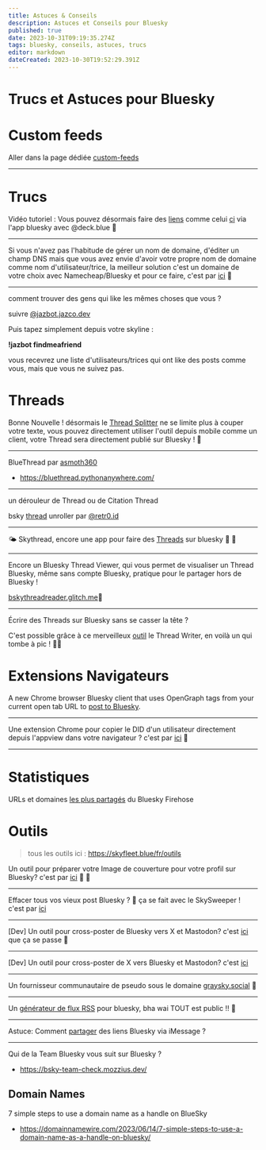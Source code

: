 ```yaml
---
title: Astuces & Conseils
description: Astuces et Conseils pour Bluesky
published: true
date: 2023-10-31T09:19:35.274Z
tags: bluesky, conseils, astuces, trucs
editor: markdown
dateCreated: 2023-10-30T19:52:29.391Z
---
```


# Trucs et Astuces pour Bluesky

# Custom feeds
Aller dans la page dédiée [custom-feeds](/fr/custom-feeds)


---


# Trucs

Vidéo tutoriel : Vous pouvez désormais faire des [liens](https://deck.blue) comme celui [ci](https://bsky.app/profile/leandraa.fr/post/3kavwlneawq26) via l'app bluesky avec @deck.blue 📍

---
Si vous n'avez pas l'habitude de gérer un nom de domaine, d'éditer un champ DNS mais que vous avez envie d'avoir votre propre nom de domaine comme nom d'utilisateur/trice, la meilleur solution c'est un domaine de votre choix avec Namecheap/Bluesky et pour ce faire, c'est par [ici](https://account.bsky.app) 📌


---
comment trouver des gens qui like les mêmes choses que vous ?

suivre [@jazbot.jazco.dev](https://bsky.app/profile/jazbot.jazco.dev) 

Puis tapez simplement depuis votre skyline : 

**!jazbot findmeafriend**

vous recevrez une liste d'utilisateurs/trices qui ont like des posts comme vous, mais que vous ne suivez pas. 


# Threads

Bonne Nouvelle ! désormais le [Thread Splitter](https://lemonmeant.github.io/splitter/) ne se limite plus à couper votre texte, vous pouvez directement utiliser l'outil depuis mobile comme un client, votre Thread sera directement publié sur Bluesky ! 📍

---
BlueThread par [asmoth360](https://bsky.app/profile/asmoth360.bsky.social/post/3kb75vrl6jc2c)
- https://bluethread.pythonanywhere.com/ 

---

un dérouleur de Thread ou de Citation Thread

bsky [thread](https://retr0.id/stuff/bskythreads/) unroller par [@retr0.id](https://bsky.app/profile/retr0.id) 

---
🌤 Skythread, encore une app pour faire des [Threads](https://mackuba.github.io/skythread/) sur bluesky 📌 📍

---
Encore un Bluesky Thread Viewer, qui vous permet de visualiser un Thread Bluesky, même sans compte Bluesky, pratique pour le partager hors de Bluesky !

[bskythreadreader.glitch.me](https://bskythreadreader.glitch.me)📍

---
Écrire des Threads sur Bluesky sans se casser la tête ?

C'est possible grâce à ce merveilleux [outil](https://this.how/threadWriterForBluesky/) le Thread Writer, en voilà un qui tombe à pic ! 📍📌


# Extensions Navigateurs

A new Chrome browser Bluesky client that uses OpenGraph tags from your current open tab URL to [post to Bluesky](https://chrome.google.com/webstore/detail/ograph-bluesky-poster/kiddamcckmefboigpmhdemfccdbfmago).

---
Une extension Chrome pour copier le DID d'un utilisateur directement depuis l'appview dans votre navigateur ? c'est par [ici](https://chrome.google.com/webstore/detail/bluesky-developer-mode/dbbbealgdhkebljiilocpbolkchhigdh) 📍

---

# Statistiques
URLs et domaines [les plus partagés](https://observablehq.com/@hrbrmstr/new-improved-urls-and-domains-from-the-bluesky-firehose) du Bluesky Firehose 


# Outils

> tous les outils ici : https://skyfleet.blue/fr/outils

Un outil pour préparer votre Image de couverture pour votre profil sur Bluesky? c'est par [ici](https://bannerizer.glitch.me/) 📌 📍

---
Effacer tous vos vieux post Bluesky ? 📍
ça se fait avec le SkySweeper !
c'est par [ici](https://skysweeper.p8.lu/) 

---
[Dev] Un outil pour cross-poster de Bluesky vers X et Mastodon? c'est [ici](https://github.com/Linus2punkt0/bluesky-crossposter) que ça se passe 📌

---
[Dev] Un outil pour cross-poster de X vers Bluesky et Mastodon? c'est [ici](https://github.com/louisgrasset/touitomamout)

---
Un fournisseur communautaire de pseudo sous le domaine [graysky.social](https://graysky.social) 📍

---
Un [générateur de flux RSS](https://bluestream.deno.dev/) pour bluesky, bha wai TOUT est public !! 📍

---
Astuce: Comment [partager](https://skeeet.xyz/) des liens Bluesky via iMessage ? 


---

Qui de la Team Bluesky vous suit sur Bluesky ? 
- https://bsky-team-check.mozzius.dev/

## Domain Names

7 simple steps to use a domain name as a handle on BlueSky
- https://domainnamewire.com/2023/06/14/7-simple-steps-to-use-a-domain-name-as-a-handle-on-bluesky/
